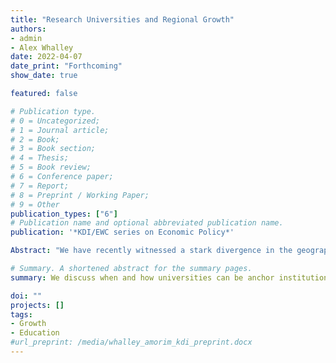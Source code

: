 ```yaml
---
title: "Research Universities and Regional Growth"
authors:
- admin
- Alex Whalley
date: 2022-04-07
date_print: "Forthcoming"
show_date: true

featured: false

# Publication type.
# 0 = Uncategorized;
# 1 = Journal article;
# 2 = Book;
# 3 = Book section;
# 4 = Thesis;
# 5 = Book review;
# 6 = Conference paper;
# 7 = Report;
# 8 = Preprint / Working Paper;
# 9 = Other
publication_types: ["6"]
# Publication name and optional abbreviated publication name.
publication: '*KDI/EWC series on Economic Policy*'

Abstract: "We have recently witnessed a stark divergence in the geography of jobs.  While some areas have emerged as high technology clusters, others have fallen behind.  As two of the driving forces behind this divergence – education and innovation – are produced by research universities many policymakers look to these institutions to deliver local economic growth.  In this paper, we discuss when and how research universities can be anchor institutions for a local economic development strategy.  The evidence demonstrates that universities do cause local economic development – increasing wages and jobs – over the medium term.  Yet because university outputs – graduates and ideas – are highly mobile the effects of research university activity over the longer term remain an open question. **Manuscript available upon request**."

# Summary. A shortened abstract for the summary pages.
summary: We discuss when and how universities can be anchor institutions for a local economic development strategy, showing evidence that universities increase local wages and generate jobs over the medium term.

doi: ""
projects: []
tags:
- Growth
- Education
#url_preprint: /media/whalley_amorim_kdi_preprint.docx
---
```

